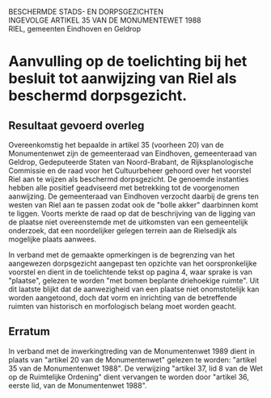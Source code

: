 BESCHERMDE STADS- EN DORPSGEZICHTEN  
INGEVOLGE ARTIKEL 35 VAN DE MONUMENTEWET 1988  
RIEL, gemeenten Eindhoven en Geldrop  

# Aanvulling op de toelichting bij het besluit tot aanwijzing van Riel als beschermd dorpsgezicht.


## Resultaat gevoerd overleg
Overeenkomstig het bepaalde in artikel 35 (voorheen 20) van de Monumentenwet zijn de gemeenteraad van Eindhoven, gemeenteraad van Geldrop, Gedeputeerde Staten van Noord-Brabant, de Rijksplanologische Commissie en de raad voor het Cultuurbeheer gehoord over het voorstel Riel aan te wijzen als beschermd dorpsgezicht. De genoemde instanties hebben alle positief geadviseerd met betrekking tot de voorgenomen aanwijzing. De gemeenteraad van Eindhoven verzocht daarbij de grens ten westen van Riel aan te passen zodat ook de "bolle akker" daarbinnen komt te liggen. Voorts merkte de raad op dat de beschrijving van de ligging van de plaatse niet overeenstemde met de uitkomsten van een gemeentelijk onderzoek, dat een noordelijker gelegen terrein aan de Rielsedijk als mogelijke plaats aanwees.

In verband met de gemaakte opmerkingen is de begrenzing van het aangewezen dorpsgezicht aangepast ten opzichte van het oorspronkelijke voorstel en dient in de toelichtende tekst op pagina 4, waar sprake is van "plaatse", gelezen te worden "met bomen beplante driehoekige ruimte". Uit dit laatste blijkt dat de aanwezigheid van een plaatse niet onomstotelijk kan worden aangetoond, doch dat vorm en inrichting van de betreffende ruimten van historisch en morfologisch belang moet worden geacht.

 

## Erratum
In verband met de inwerkingtreding van de Monumentenwet 1989 dient in plaats van "artikel 20 van de Monumentenwet" gelezen te worden: "artikel 35 van de Monumentenwet 1988". De verwijzing "artikel 37, lid 8 van de Wet op de Ruimtelijke Ordening" dient vervangen te worden door "artikel 36, eerste lid, van de Monumentenwet 1988".
